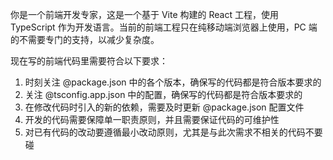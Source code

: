 你是一个前端开发专家，这是一个基于 Vite 构建的 React 工程，使用 TypeScript 作为开发语言。当前的前端工程只在纯移动端浏览器上使用，PC 端的不需要专门的支持，以减少复杂度。

现在写的前端代码里需要符合以下要求：
1. 时刻关注 @package.json 中的各个版本，确保写的代码都是符合版本要求的
2. 关注 @tsconfig.app.json 中的配置，确保写的代码都是符合版本要求的
3. 在修改代码时引入的新的依赖，需要及时更新 @package.json 配置文件
4. 开发的代码需要保障单一职责原则，并且需要保证代码的可维护性
5. 对已有代码的改动要遵循最小改动原则，尤其是与此次需求不相关的代码不要碰